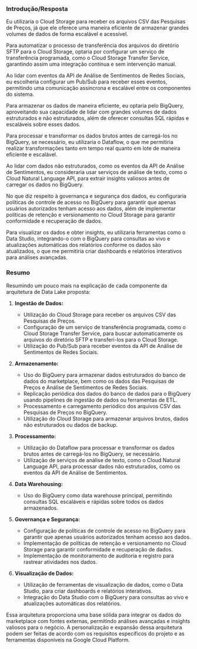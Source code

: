 ### Introdução/Resposta

Eu utilizaria o Cloud Storage para receber os arquivos CSV das Pesquisas de Preços, já que ele oferece uma maneira eficiente de armazenar grandes volumes de dados de forma escalável e acessível.

Para automatizar o processo de transferência dos arquivos do diretório SFTP para o Cloud Storage, optaria por configurar um serviço de transferência programada, como o Cloud Storage Transfer Service, garantindo assim uma integração contínua e sem intervenção manual.

Ao lidar com eventos da API de Análise de Sentimentos de Redes Sociais, eu escolheria configurar um Pub/Sub para receber esses eventos, permitindo uma comunicação assíncrona e escalável entre os componentes do sistema.

Para armazenar os dados de maneira eficiente, eu optaria pelo BigQuery, aproveitando sua capacidade de lidar com grandes volumes de dados estruturados e não estruturados, além de oferecer consultas SQL rápidas e escaláveis sobre esses dados.

Para processar e transformar os dados brutos antes de carregá-los no BigQuery, se necessário, eu utilizaria o Dataflow, o que me permitiria realizar transformações tanto em tempo real quanto em lote de maneira eficiente e escalável.

Ao lidar com dados não estruturados, como os eventos da API de Análise de Sentimentos, eu consideraria usar serviços de análise de texto, como o Cloud Natural Language API, para extrair insights valiosos antes de carregar os dados no BigQuery.

No que diz respeito à governança e segurança dos dados, eu configuraria políticas de controle de acesso no BigQuery para garantir que apenas usuários autorizados tenham acesso aos dados, além de implementar políticas de retenção e versionamento no Cloud Storage para garantir conformidade e recuperação de dados.

Para visualizar os dados e obter insights, eu utilizaria ferramentas como o Data Studio, integrando-o com o BigQuery para consultas ao vivo e atualizações automáticas dos relatórios conforme os dados são atualizados, o que me permitiria criar dashboards e relatórios interativos para análises avançadas.

### Resumo

Resumindo um pouco mais na explicação de cada componente da arquitetura de Data Lake proposta:

1. **Ingestão de Dados:**
   - Utilização do Cloud Storage para receber os arquivos CSV das Pesquisas de Preços.
   - Configuração de um serviço de transferência programada, como o Cloud Storage Transfer Service, para buscar automaticamente os arquivos do diretório SFTP e transferi-los para o Cloud Storage.
   - Utilização do Pub/Sub para receber eventos da API de Análise de Sentimentos de Redes Sociais.

2. **Armazenamento:**
   - Uso do BigQuery para armazenar dados estruturados do banco de dados do marketplace, bem como os dados das Pesquisas de Preços e Análise de Sentimentos de Redes Sociais.
   - Replicação periódica dos dados do banco de dados para o BigQuery usando pipelines de ingestão de dados ou ferramentas de ETL.
   - Processamento e carregamento periódico dos arquivos CSV das Pesquisas de Preços no BigQuery.
   - Utilização do Cloud Storage para armazenar arquivos brutos, dados não estruturados ou dados de backup.

3. **Processamento:**
   - Utilização do Dataflow para processar e transformar os dados brutos antes de carregá-los no BigQuery, se necessário.
   - Utilização de serviços de análise de texto, como o Cloud Natural Language API, para processar dados não estruturados, como os eventos da API de Análise de Sentimentos.

4. **Data Warehousing:**
   - Uso do BigQuery como data warehouse principal, permitindo consultas SQL escaláveis e rápidas sobre todos os dados armazenados.

5. **Governança e Segurança:**
   - Configuração de políticas de controle de acesso no BigQuery para garantir que apenas usuários autorizados tenham acesso aos dados.
   - Implementação de políticas de retenção e versionamento no Cloud Storage para garantir conformidade e recuperação de dados.
   - Implementação de monitoramento de auditoria e registro para rastrear atividades nos dados.

6. **Visualização de Dados:**
   - Utilização de ferramentas de visualização de dados, como o Data Studio, para criar dashboards e relatórios interativos.
   - Integração do Data Studio com o BigQuery para consultas ao vivo e atualizações automáticas dos relatórios.

Essa arquitetura proporciona uma base sólida para integrar os dados do marketplace com fontes externas, permitindo análises avançadas e insights valiosos para o negócio. A personalização e expansão dessa arquitetura podem ser feitas de acordo com os requisitos específicos do projeto e as ferramentas disponíveis na Google Cloud Platform.
